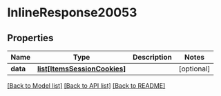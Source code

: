 # InlineResponse20053

## Properties
Name | Type | Description | Notes
------------ | ------------- | ------------- | -------------
**data** | [**list[ItemsSessionCookies]**](ItemsSessionCookies.md) |  | [optional] 

[[Back to Model list]](../README.md#documentation-for-models) [[Back to API list]](../README.md#documentation-for-api-endpoints) [[Back to README]](../README.md)

